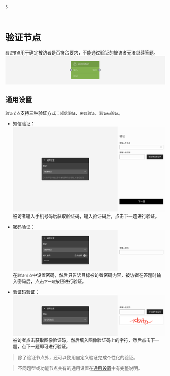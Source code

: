 ```index
5
```

```tag

```

```summary

```
# 验证节点

`验证节点`用于确定被访者是否符合要求，不能通过验证的被访者无法继续答题。
<img src='../../assets/snapshots/nodes/verification/node.png'>

## 通用设置

`验证节点`支持三种验证方式：`短信验证`、`密码验证`、`验证码验证`。

+ 短信验证：
  <img src='../../assets/snapshots/nodes/verification/sms.png'>
被访者输入手机号码后获取验证码，输入验证码后，点击下一题进行验证。

+ 密码验证：
  <img src='../../assets/snapshots/nodes/verification/password.png'>
在`验证节点`中设置密码，然后只告诉目标被访者密码内容，被访者在答题时输入密码后，点击`下一题`按钮进行验证。

+ 验证码验证：
  <img src='../../assets/snapshots/nodes/verification/CAPTCHA.png'>
被访者点击获取图像验证码，然后填入图像验证码上的字符，然后点击下一题，点下一题即可进行验证。

> 除了验证节点外，还可以使用自定义验证完成个性化的验证。

> 不同题型或功能节点共有的通用设置在[通用设置](../../11nodeSettings/concept.md)中有完整说明。